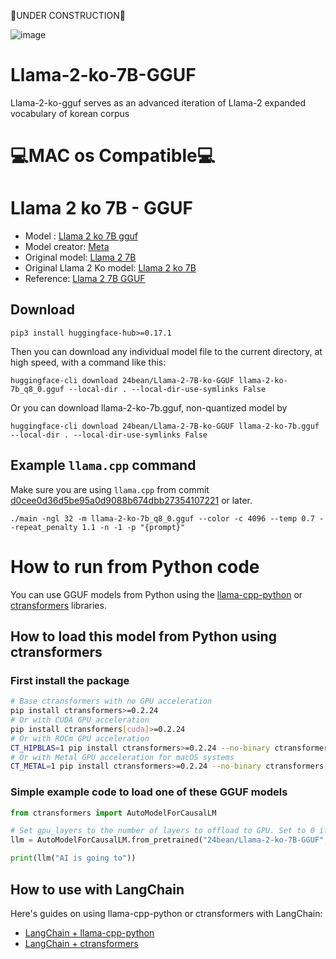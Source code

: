 🚧UNDER CONSTRUCTION🚧

![image](https://github.com/sabin5105/Llama-2-ko-7B-GGUF/assets/50198431/d6b6a32a-2c11-482d-93a2-5385c312c378)


# Llama-2-ko-7B-GGUF
Llama-2-ko-gguf serves as an advanced iteration of Llama-2 expanded vocabulary of korean corpus


# 💻MAC os Compatible💻

# Llama 2 ko 7B - GGUF
- Model : [Llama 2 ko 7B gguf](https://huggingface.co/24bean/Llama-2-ko-7B-GGUF/)
- Model creator: [Meta](https://huggingface.co/meta-llama)
- Original model: [Llama 2 7B](https://huggingface.co/meta-llama/Llama-2-7b-hf)
- Original Llama 2 Ko model: [Llama 2 ko 7B](https://huggingface.co/beomi/llama-2-ko-7b)
- Reference: [Llama 2 7B GGUF](https://huggingface.co/TheBloke/Llama-2-7B-GGUF)
  
<!-- description start -->
## Download
```shell
pip3 install huggingface-hub>=0.17.1
```

Then you can download any individual model file to the current directory, at high speed, with a command like this:

```shell
huggingface-cli download 24bean/Llama-2-7B-ko-GGUF llama-2-ko-7b_q8_0.gguf --local-dir . --local-dir-use-symlinks False
```

Or you can download llama-2-ko-7b.gguf, non-quantized model by

```shell
huggingface-cli download 24bean/Llama-2-7B-ko-GGUF llama-2-ko-7b.gguf --local-dir . --local-dir-use-symlinks False
```

## Example `llama.cpp` command

Make sure you are using `llama.cpp` from commit [d0cee0d36d5be95a0d9088b674dbb27354107221](https://github.com/ggerganov/llama.cpp/commit/d0cee0d36d5be95a0d9088b674dbb27354107221) or later.

```shell
./main -ngl 32 -m llama-2-ko-7b_q8_0.gguf --color -c 4096 --temp 0.7 --repeat_penalty 1.1 -n -1 -p "{prompt}"
```

# How to run from Python code

You can use GGUF models from Python using the [llama-cpp-python](https://github.com/abetlen/llama-cpp-python) or [ctransformers](https://github.com/marella/ctransformers) libraries.

## How to load this model from Python using ctransformers

### First install the package

```bash
# Base ctransformers with no GPU acceleration
pip install ctransformers>=0.2.24
# Or with CUDA GPU acceleration
pip install ctransformers[cuda]>=0.2.24
# Or with ROCm GPU acceleration
CT_HIPBLAS=1 pip install ctransformers>=0.2.24 --no-binary ctransformers
# Or with Metal GPU acceleration for macOS systems
CT_METAL=1 pip install ctransformers>=0.2.24 --no-binary ctransformers
```

### Simple example code to load one of these GGUF models

```python
from ctransformers import AutoModelForCausalLM

# Set gpu_layers to the number of layers to offload to GPU. Set to 0 if no GPU acceleration is available on your system.
llm = AutoModelForCausalLM.from_pretrained("24bean/Llama-2-ko-7B-GGUF", model_file="llama-2-7b_q8_0.gguf", model_type="llama", gpu_layers=50)

print(llm("AI is going to"))
```

## How to use with LangChain

Here's guides on using llama-cpp-python or ctransformers with LangChain:

* [LangChain + llama-cpp-python](https://python.langchain.com/docs/integrations/llms/llamacpp)
* [LangChain + ctransformers](https://python.langchain.com/docs/integrations/providers/ctransformers)
